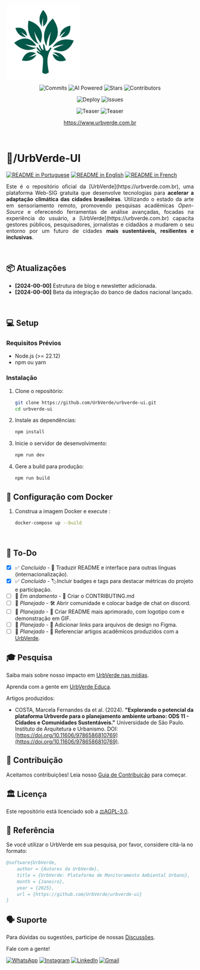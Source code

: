<!-- urbverde-ui/README_BR.md  -->
<p align="center">
    <a href="/" style="display: flex; align-items: center; gap: 8px; text-decoration: none;">
        <img src="src/assets/images/logo-white.png" alt="UrbVerde" width="200" height="200">
    </a>
</p>

<p align="center">
    <img src="https://img.shields.io/github/commit-activity/m/UrbVerde/urbverde-ui?style=for-the-badge" alt="Commits" 
         href="https://github.com/UrbVerde/urbverde-ui/commits/main" >
    <img src="https://img.shields.io/badge/AI-Powered-blue?style=for-the-badge" alt="AI Powered" 
         href="https://urbverde.iau.usp.br/" >
    <img src="https://img.shields.io/github/stars/UrbVerde/urbverde-ui?style=for-the-badge" alt="Stars" 
         href="https://github.com/UrbVerde/urbverde-ui/stargazers" >
    <img src="https://img.shields.io/github/contributors/UrbVerde/urbverde-ui?style=for-the-badge" alt="Contributors" 
         href="https://github.com/UrbVerde/urbverde-ui/graphs/contributors" >
</p>

<p align="center">
    <img src="https://github.com/UrbVerde/urbverde-ui/actions/workflows/deploy.yml/badge.svg" alt="Deploy" 
         href="https://github.com/UrbVerde/urbverde-ui/actions/workflows/deploy.yml">
    <img src="https://img.shields.io/github/issues-pr/UrbVerde/urbverde-ui" alt="Issues" 
         href="https://github.com/UrbVerde/urbverde-ui/issues">
</p>

<p align="center">
    <img src="https://i.ibb.co/44F7ZMG/Captura-de-tela-2025-01-05-022659.png" href="https://urbverde.com.br" alt="Teaser">
    <img src="https://i.ibb.co/R9T9vsC/Captura-de-tela-2024-12-30-150306.png" href="https://urbverde.com.br" alt="Teaser">
    </a>
</p>
<p align="center">
    <a href="https://www.urbverde.com.br">https://www.urbverde.com.br</a>
    </p>
</p>
<!-- https://github.com/sponsors/urbverde-ui -->
<!-- [![Backers on Open Collective](https://img.shields.io/opencollective/backers/shields)](https://shields.io/community#backers)
[![Sponsors on Open Collective](https://img.shields.io/opencollective/sponsors/shields)](https://shields.io/community#sponsors) -->
<!-- [![Chat on Discord](https://img.shields.io/discord/308323056592486420?logo=discord&logoColor=white)](https://discord.gg/aaaaaaa) -->

<!-- Outros Badges -->
<!-- [![PyPI - Version](https://img.shields.io/pypi/UrbVerde/urbverde-ui)](https://pypi.org/project/)
[![PyPI - Downloads](https://img.shields.io/pypi/UrbVerde/urbverde-ui)](https://pypi.org/project/) -->
<!-- [![GitHub Issues](https://img.shields.io/github/issues/UrbVerde/urbverde-ui)](https://github.com/UrbVerde/urbverde-ui/issues) -->
<!-- [![GitHub Discussions](https://img.shields.io/github/discussions/UrbVerde/urbverde-ui)](https://github.com/UrbVerde/urbverde-ui/discussions) -->

<!-- ![Last Commit](https://img.shields.io/github/last-commit/UrbVerde/urbverde-ui/tree/dev) -->

 
<br>

<h1>📁/UrbVerde-UI</h1>

[![README in Portuguese](https://img.shields.io/badge/Português-d9d9d9)](./README_BR.md)
[![README in English](https://img.shields.io/badge/English-d9d9d9)](./README.md)
[![README in French](https://img.shields.io/badge/Français-d9d9d9)](./README_FR.md)
<!-- [![한국어 README](https://img.shields.io/badge/한국어-d9d9d9)](./README_KR.md)
[![简体中文版自述文件](https://img.shields.io/badge/简体中文-d9d9d9)](./README_CN.md)
[![日本語版 README](https://img.shields.io/badge/日本語-d9d9d9)](./README_JA.md) -->

<p align="justify">
    Este é o repositório oficial da [UrbVerde](https://urbverde.com.br), uma plataforma Web-SIG gratuita que desenvolve tecnologias para <strong>acelerar a adaptação climática das cidades brasileiras</strong>. Utilizando o estado da arte em sensoriamento remoto, promovendo pesquisas acadêmicas <em>Open-Source</em> e oferecendo ferramentas de análise avançadas, focadas na experiência do usuário, a [UrbVerde](https://urbverde.com.br) capacita gestores públicos, pesquisadores, jornalistas e cidadãos a mudarem o seu entorno por um futuro de cidades <strong>mais sustentáveis, resilientes e inclusivas</strong>.
</p>

<br>
<!-- ## 🔥 Novidades -->

## 📦 Atualizações
<!-- - **[2025-00-00]** Desenvolvimento da nova página inicial. -->
- **[2024-00-00]** Estrutura de blog e newsletter adicionada.
- **[2024-00-00]** Beta da integração do banco de dados nacional lançado.

<br>

## 💻 Setup

### Requisitos Prévios

- Node.js (>= 22.12)
- npm ou yarn

### Instalação

1. Clone o repositório:
   ```sh
   git clone https://github.com/UrbVerde/urbverde-ui.git
   cd urbverde-ui
   ```

2. Instale as dependências:
   ```sh
   npm install
   ```

3. Inicie o servidor de desenvolvimento:
   ```sh
   npm run dev
   ```

4. Gere a build para produção:
   ```sh
   npm run build
   ```

## 🐳 Configuração com Docker

1. Construa a imagem Docker e execute :
   ```sh
   docker-compose up --build
   ```

<br> 

## 🎯 To-Do
<!-- 🔄 Em andamento (Atividades que estão em progresso).
📅 Planejado (Atividades que ainda não começaram, mas já estão programadas).
✅ Concluído (Atividades já finalizadas). 
🛠️
🚧
-->
- [x] ✅ _Concluído_ - 📄 Traduzir README e interface para outras línguas (internacionalização).
- [x] ✅ _Concluído_ - 🏷️Incluir badges e tags para destacar métricas do projeto e participação. 
- [ ] 🚧 _Em andamento_ - 📄 Criar o CONTRIBUTING.md  
- [ ] 📅 _Planejado_ - 🛠️ Abrir comunidade e colocar badge de chat on discord. 
- [ ] 📅 _Planejado_ - 📄 Criar README mais aprimorado, com logotipo com e demonstração em GIF.
- [ ] 📅 _Planejado_ - 🎨 Adicionar links para arquivos de design no Figma. 
- [ ] 📅 _Planejado_ - 📄 Referenciar artigos acadêmicos produzidos com a [UrbVerde](https://urbverde.com.br). 
<!-- sponsors -->

<!-- ## 📖 Documentação

Documentação detalhada está disponível em nossos [Docs](https://urbverde-educa.tawk.help/). <!-- https://urbverde.org/docs).

<br> 
 -->

## 🎓 Pesquisa

Saiba mais sobre nosso impacto em [UrbVerde nas mídias](https://urbverde-educa.tawk.help/category/urbverde-nas-m%C3%ADdias).

<!-- Acompanhe nossa jornada em [GitHub Open Archives](). https://github.com/UrbVerde/urbverde-blog). -->
 Aprenda com a gente em [UrbVerde Educa](https://urbverde-educa.tawk.help/). 

 Artigos produzidos:

<!-- - Menezes, Gustavo Paixão, et al. (2023). "CRISE CLIMÁTICA E ADAPTAÇÃO VIÁRIA: REFLEXÕES PARA A CIDADE DE SÃO CARLOS-SP COM AUXÍLIO DA PLATAFORMA URBVERDE." -->

- COSTA, Marcela Fernandes da et al. (2024). **"Explorando o potencial da plataforma Urbverde para o planejamento ambiente urbano: ODS 11 - Cidades e Comunidades Sustentáveis."** Universidade de São Paulo. Instituto de Arquitetura e Urbanismo. DOI: [https://doi.org/10.11606/9786586810769](https://doi.org/10.11606/9786586810769). 

## 🧩 Contribuição

Aceitamos contribuições! Leia nosso [Guia de Contribuição](CONTRIBUTING.md) para começar.

## 🏛️ Licença

Este repositório está licenciado sob a [⚖️AGPL-3.0](LICENSE).

## 📜 Referência

Se você utilizar o UrbVerde em sua pesquisa, por favor, considere citá-la no formato:

```bibtex
@software{UrbVerde,
    author = {Autores da UrbVerde},
    title = {UrbVerde: Plataforma de Monitoramento Ambiental Urbano},
    month = {Janeiro},
    year = {2025},
    url = {https://github.com/UrbVerde/urbverde-ui}
}
```

## 🗣 Suporte

Para dúvidas ou sugestões, participe de nossas [Discussões](https://github.com/UrbVerde/urbverde-ui/discussions).

Fale com a gente!

[![WhatsApp](https://img.shields.io/badge/WhatsApp-25D366?style=for-the-badge&logo=whatsapp&logoColor=white)](https://wa.me/+5511916709802)
[![Instagram](https://img.shields.io/badge/Instagram-E4405F?style=for-the-badge&logo=instagram&logoColor=white)](https://instagram.com/urb.verde)
[![LinkedIn](https://img.shields.io/badge/linkedin-%230077B5.svg?style=for-the-badge&logo=linkedin&logoColor=white)](https://www.linkedin.com/company/urbverde/)
[![Gmail](https://img.shields.io/badge/Gmail-D14836?style=for-the-badge&logo=gmail&logoColor=white)](mailto:comunica.urbverde@usp.br)

